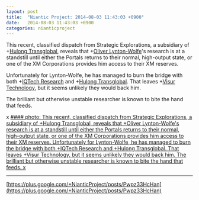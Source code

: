 ```yaml
---
layout: post
title:  "Niantic Project: 2014-08-03 11:43:03 +0900"
date:   2014-08-03 11:43:03 +0900
categories: nianticproject
---
```

This recent, classified dispatch from Strategic Explorations, a subsidiary of +[Hulong Transglobal](https://plus.google.com/107849663787965375687 ""), reveals that +[Oliver Lynton-Wolfe](https://plus.google.com/108200572857719809031 "")'s research is at a standstill until either the Portals returns to their normal, high-output state, or one of the XM Corporations provides him access to their XM reserves.

Unfortunately for Lynton-Wolfe, he has managed to burn the bridge with both +[IQTech Research](https://plus.google.com/108020987035258478791 "") and +[Hulong Transglobal](https://plus.google.com/107849663787965375687 ""). That leaves +[Visur Technology](https://plus.google.com/115880454950193571355 ""), but it seems unlikely they would back him.

The brilliant but otherwise unstable researcher is known to bite the hand that feeds.

x
[#### photo: This recent, classified dispatch from Strategic Explorations, a subsidiary of +Hulong Transglobal, reveals that +Oliver Lynton-Wolfe's research is at a standstill until either the Portals returns to their normal, high-output state, or one of the XM Corporations provides him access to their XM reserves.
Unfortunately for Lynton-Wolfe, he has managed to burn the bridge with both +IQTech Research and +Hulong Transglobal. That leaves +Visur Technology, but it seems unlikely they would back him.
The brilliant but otherwise unstable researcher is known to bite the hand that feeds.
x](https://lh5.googleusercontent.com/-3lG2oSOSPa8/U92g1DaDYeI/AAAAAAAAcPo/--OjF7G_74I/w1200-h1528/Stalled.jpg "")
- - -
[https://plus.google.com/+NianticProject/posts/Pwpz33HcHan](https://plus.google.com/+NianticProject/posts/Pwpz33HcHan)
